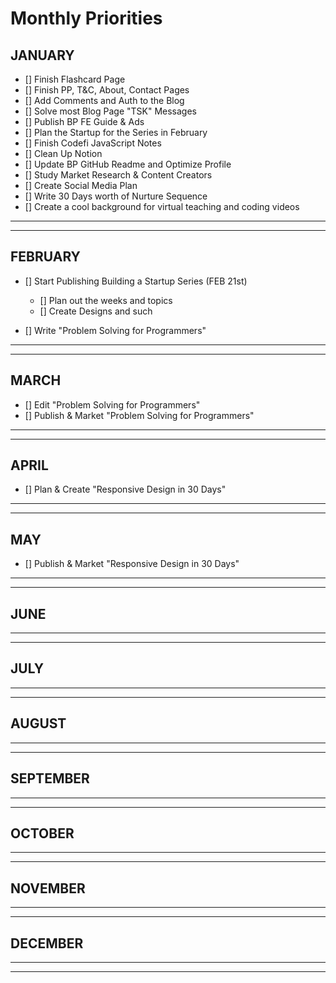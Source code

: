 # Monthly Priorities

## JANUARY

- [] Finish Flashcard Page
- [] Finish PP, T&C, About, Contact Pages
- [] Add Comments and Auth to the Blog
- [] Solve most Blog Page "TSK" Messages
- [] Publish BP FE Guide & Ads
- [] Plan the Startup for the Series in February
- [] Finish Codefi JavaScript Notes
- [] Clean Up Notion
- [] Update BP GitHub Readme and Optimize Profile
- [] Study Market Research & Content Creators
- [] Create Social Media Plan
- [] Write 30 Days worth of Nurture Sequence
- [] Create a cool background for virtual teaching and coding videos

---

---

## FEBRUARY

- [] Start Publishing Building a Startup Series (FEB 21st)

  - [] Plan out the weeks and topics
  - [] Create Designs and such

- [] Write "Problem Solving for Programmers"

---

---

## MARCH

- [] Edit "Problem Solving for Programmers"
- [] Publish & Market "Problem Solving for Programmers"

---

---

## APRIL

- [] Plan & Create "Responsive Design in 30 Days"

---

---

## MAY

- [] Publish & Market "Responsive Design in 30 Days"

---

---

## JUNE

---

---

## JULY

---

---

## AUGUST

---

---

## SEPTEMBER

---

---

## OCTOBER

---

---

## NOVEMBER

---

---

## DECEMBER

---

---
